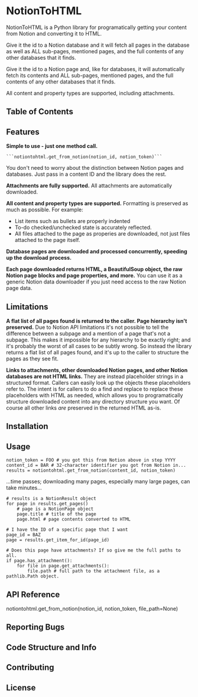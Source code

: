 # NotionToHTML

NotionToHTML is a Python library for programatically getting your content from Notion and converting it to HTML.

Give it the id to a Notion database and it will fetch all pages in the database as well as ALL sub-pages, mentioned pages, and the full contents of any other databases that it finds.

Give it the id to a Notion page and, like for databases, it will automatically fetch its contents and ALL sub-pages, mentioned pages, and the full contents of any other databases that it finds.

All content and property types are supported, including attachments.

## Table of Contents

## Features

**Simple to use - just one method call.**

    ```notiontohtml.get_from_notion(notion_id, notion_token)```

You don't need to worry about the distinction between Notion pages and databases. Just pass in a content ID and the library does the rest.

**Attachments are fully supported.**
All attachments are automatically downloaded.

**All content and property types are supported.**
Formatting is preserved as much as possible. For example:
- List items such as bullets are properly indented
- To-do checked/unchecked state is accurately reflected.
- All files attached to the page as properies are downloaded, not just files attached to the page itself.

**Database pages are downloaded and processed concurrently, speeding up the download process.**

**Each page downloaded returns HTML, a BeautifulSoup object, the raw Notion page blocks and page properties, and more.**
You can use it as a generic Notion data downloader if you just need access to the raw Notion page data.


## Limitations

**A flat list of all pages found is returned to the caller. Page hierarchy isn't preserved.**
Due to Notion API limitations it's not possible to tell the difference between a subpage and a mention of a page that's not a subpage. This makes it impossible for any hierarchy to be exactly right; and it's probably the worst of all cases to be subtly wrong. So instead the library returns a flat list of all pages found, and it's up to the caller to structure the pages as they see fit.

**Links to attachments, other downloaded Notion pages, and other Notion databases are not HTML links.**
They are instead placeholder strings in a structured format. Callers can easily look up the objects these placeholders refer to. The intent is for callers to do a find and replace to replace these placeholders with HTML as needed, which allows you to programatically structure downloaded content into any directory structure you want. Of course all other links *are* preserved in the returned HTML as-is.


## Installation

## Usage

```
notion_token = FOO # you got this from Notion above in step YYYY
content_id = BAR # 32-character identifier you got from Notion in...
results = notiontohtml.get_from_notion(content_id, notion_token)
```

...time passes; downloading many pages, especially many large pages, can take minutes...

```
# results is a NotionResult object
for page in results.get_pages()
    # page is a NotionPage object
    page.title # title of the page
    page.html # page contents converted to HTML

# I have the ID of a specific page that I want
page_id = BAZ
page = results.get_item_for_id(page_id)

# Does this page have attachments? If so give me the full paths to all.
if page.has_attachment():
    for file in page.get_attachments():
        file.path # full path to the attachment file, as a pathlib.Path object.

```


## API Reference

notiontohtml.get_from_notion(notion_id, notion_token, file_path=None)


## Reporting Bugs

## Code Structure and Info

## Contributing

## License
